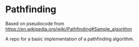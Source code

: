 # Pathfinding

Based on pseudocode from https://en.wikipedia.org/wiki/Pathfinding#Sample_algorithm

A repo for a basic implementation of a pathfinding algorithm.